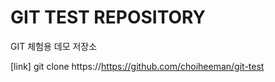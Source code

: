 # GIT TEST REPOSITORY

GIT 체험용 데모 저장소

[link] git clone https://https://github.com/choiheeman/git-test
